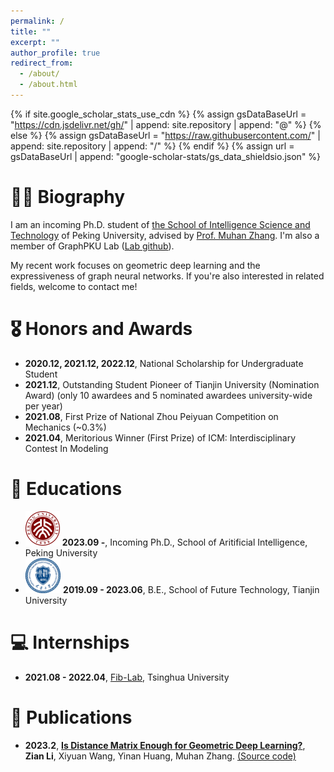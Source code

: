 ```yaml
---
permalink: /
title: ""
excerpt: ""
author_profile: true
redirect_from: 
  - /about/
  - /about.html
---
```


{% if site.google_scholar_stats_use_cdn %}
{% assign gsDataBaseUrl = "https://cdn.jsdelivr.net/gh/" | append: site.repository | append: "@" %}
{% else %}
{% assign gsDataBaseUrl = "https://raw.githubusercontent.com/" | append: site.repository | append: "/" %}
{% endif %}
{% assign url = gsDataBaseUrl | append: "google-scholar-stats/gs_data_shieldsio.json" %}

<span class='anchor' id='about-me'></span>

# 🧑‍💻 Biography

I am an incoming Ph.D. student of <a href='https://www.cis.pku.edu.cn'>the School of Intelligence Science and Technology</a> of Peking University, advised by <a href='https://muhanzhang.github.io'>Prof. Muhan Zhang</a>. I'm also a member of GraphPKU Lab (<a href='https://github.com/GraphPKU'>Lab github</a>).

My recent work focuses on geometric deep learning and the expressiveness of graph neural networks. If you're also interested in related fields, welcome to contact me! 



# 🎖 Honors and Awards
- **2020.12, 2021.12, 2022.12**, National Scholarship for Undergraduate Student
- **2021.12**, Outstanding Student Pioneer of Tianjin University (Nomination Award) (only 10 awardees and 5 nominated awardees university-wide per year)
- **2021.08**, First Prize of National Zhou Peiyuan Competition on Mechanics (~0.3%)
- **2021.04**, Meritorious Winner (First Prize) of ICM: Interdisciplinary Contest In Modeling

# 📖 Educations
- <img src="../images/PKU logo.png" alt="PKU Logo" style="zoom:25%;" />        **2023.09 -**, Incoming Ph.D., School of Aritificial Intelligence, Peking University
- <img src="../images/TJU logo.png" alt="TJU Logo" style="zoom:5.95%;" />        **2019.09 - 2023.06**, B.E., School of Future Technology, Tianjin University

# 💻 Internships
- **2021.08 - 2022.04**, <a href='http://fi.ee.tsinghua.edu.cn'>Fib-Lab</a>, Tsinghua University


# 📃 Publications
- **2023.2**, <a href='https://arxiv.org/pdf/2302.05743.pdf'>**Is Distance Matrix Enough for Geometric Deep Learning?**</a>,
  **Zian Li**, Xiyuan Wang, Yinan Huang, Muhan Zhang. <a href='https://github.com/GraphPKU/DisGNN'>(Source code)</a>

